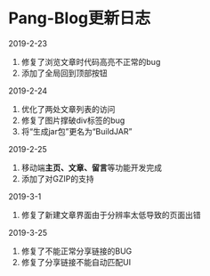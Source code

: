# Pang-Blog更新日志

2019-2-23

1. 修复了浏览文章时代码高亮不正常的bug
2. 添加了全局回到顶部按钮

2019-2-24

1. 优化了两处文章列表的访问
2. 修复了图片撑破div标签的bug
3. 将“生成jar包”更名为“BuildJAR”

2019-2-25

1. 移动端**主页、文章、留言**等功能开发完成
2. 添加了对GZIP的支持

2019-3-1

1. 修复了新建文章界面由于分辨率太低导致的页面出错

2019-3-25

1. 修复了不能正常分享链接的BUG
2. 修复了分享链接不能自动匹配UI
